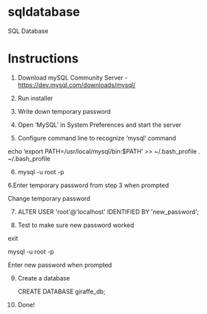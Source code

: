 # sqldatabase
SQL Database

# Instructions
1. Download mySQL Community Server - https://dev.mysql.com/downloads/mysql/

2. Run installer

3. Write down temporary password

4. Open ‘MySQL’ in System Preferences and start the server

5. Configure command line to recognize ‘mysql’ command

echo ‘export PATH=/usr/local/mysql/bin:$PATH’ >> ~/.bash_profile
. ~/.bash_profile

6. mysql -u root -p

6.Enter temporary password from step 3 when prompted

Change temporary password

7. ALTER USER 'root'@'localhost' IDENTIFIED BY 'new_password';

8. Test to make sure new password worked

exit

mysql -u root -p

Enter new password when prompted

9. Create a database

     CREATE DATABASE giraffe_db;

10. Done!
